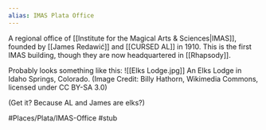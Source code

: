 ```yaml
---
alias: IMAS Plata Office
---
```

A regional office of [[Institute for the Magical Arts & Sciences|IMAS]], founded by [[James Redawić]] and [[CURSED AL]] in 1910. This is the first IMAS building, though they are now headquartered in [[Rhapsody]].

Probably looks something like this:
![[Elks Lodge.jpg]]
An Elks Lodge in Idaho Springs, Colorado. (Image Credit: Billy Hathorn, Wikimedia Commons, licensed under CC BY-SA 3.0)

(Get it? Because AL and James are elks?)

#Places/Plata/IMAS-Office #stub 